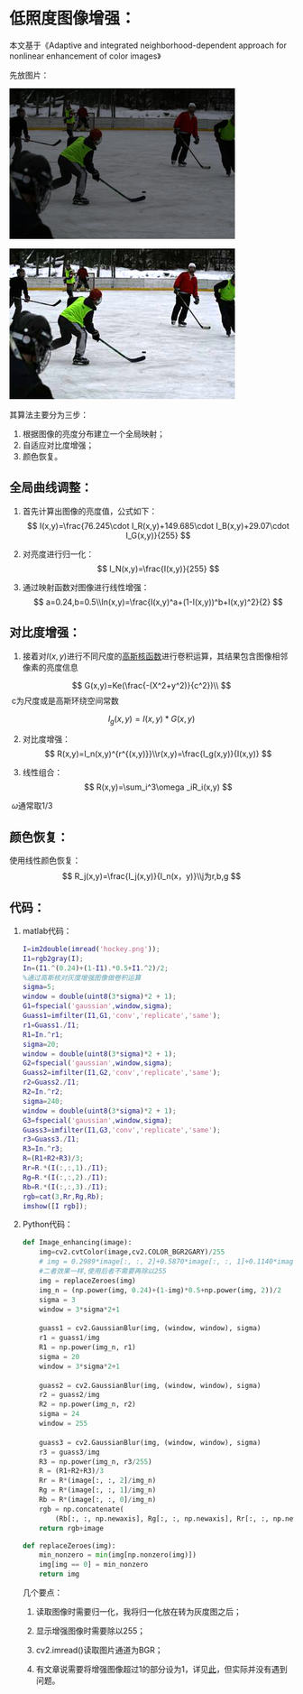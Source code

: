 # 低照度图像增强：

本文基于《Adaptive and integrated neighborhood-dependent approach for nonlinear enhancement of color images》

先放图片：

![](hockey.png)

![](hockey1.png)

其算法主要分为三步：

1. 根据图像的亮度分布建立一个全局映射；
2. 自适应对比度增强；
3. 颜色恢复。

## 全局曲线调整：

1. 首先计算出图像的亮度值，公式如下：
   $$
   I(x,y)=\frac{76.245\cdot I_R(x,y)+149.685\cdot I_B(x,y)+29.07\cdot I_G(x,y)}{255}
   $$
   
2. 对亮度进行归一化：
   $$
   I_N(x,y)=\frac{I(x,y)}{255}
   $$

3. 通过映射函数对图像进行线性增强：
   $$
   a=0.24,b=0.5\\In(x,y)=\frac{I(x,y)^a+(1-I(x,y))^b+I(x,y)^2}{2}
   $$
   
## 对比度增强：

1. 接着对$I(x,y)$进行不同尺度的[高斯核函数](https://blog.csdn.net/qq_37942706/article/details/94996613)进行卷积运算，其结果包含图像相邻像素的亮度信息


$$
G(x,y)=Ke(\frac{-(X^2+y^2)}{c^2})\\
$$
​		c为尺度或是高斯环绕空间常数


$$
I_g(x,y)=I(x,y)\ast G(x,y)
$$


2. 对比度增强：
   $$
   R(x,y)=I_n(x,y)^{r^{(x,y)}}\\r(x,y)=\frac{I_g(x,y)}{I(x,y)}
   $$
   
3. 线性组合：
   $$
   R(x,y)=\sum_i^3\omega _iR_i(x,y)
   $$
   
   

​      $\omega$通常取1/3
## 颜色恢复：

使用线性颜色恢复：
$$
R_j(x,y)=\frac{I_j(x,y)}{I_n(x，y)}\\j为r,b,g
$$



## 代码：

1. matlab代码：

   ```matlab
   I=im2double(imread('hockey.png'));
   I1=rgb2gray(I);
   In=(I1.^(0.24)+(1-I1).*0.5+I1.^2)/2;
   %通过高斯核对灰度增强图像做卷积运算
   sigma=5;
   window = double(uint8(3*sigma)*2 + 1);
   G1=fspecial('gaussian',window,sigma);
   Guass1=imfilter(I1,G1,'conv','replicate','same');
   r1=Guass1./I1;
   R1=In.^r1;
   sigma=20;
   window = double(uint8(3*sigma)*2 + 1);
   G2=fspecial('gaussian',window,sigma);
   Guass2=imfilter(I1,G2,'conv','replicate','same');
   r2=Guass2./I1;
   R2=In.^r2;
   sigma=240;
   window = double(uint8(3*sigma)*2 + 1);
   G3=fspecial('gaussian',window,sigma);
   Guass3=imfilter(I1,G3,'conv','replicate','same');
   r3=Guass3./I1;
   R3=In.^r3;
   R=(R1+R2+R3)/3;
   Rr=R.*(I(:,:,1)./I1);
   Rg=R.*(I(:,:,2)./I1);
   Rb=R.*(I(:,:,3)./I1);
   rgb=cat(3,Rr,Rg,Rb);
   imshow([I rgb]);
   ```

   

2. Python代码：

   ```python
   def Image_enhancing(image):
       img=cv2.cvtColor(image,cv2.COLOR_BGR2GARY)/255
       # img = 0.2989*image[:, :, 2]+0.5870*image[:, :, 1]+0.1140*image[:, :, 0]
       #二者效果一样,使用后者不需要再除以255
       img = replaceZeroes(img)
       img_n = (np.power(img, 0.24)+(1-img)*0.5+np.power(img, 2))/2
       sigma = 3
       window = 3*sigma*2+1
   
       guass1 = cv2.GaussianBlur(img, (window, window), sigma)
       r1 = guass1/img
       R1 = np.power(img_n, r1)
       sigma = 20
       window = 3*sigma*2+1
   
       guass2 = cv2.GaussianBlur(img, (window, window), sigma)
       r2 = guass2/img
       R2 = np.power(img_n, r2)
       sigma = 24
       window = 255
   
       guass3 = cv2.GaussianBlur(img, (window, window), sigma)
       r3 = guass3/img
       R3 = np.power(img_n, r3/255)
       R = (R1+R2+R3)/3
       Rr = R*(image[:, :, 2]/img_n)
       Rg = R*(image[:, :, 1]/img_n)
       Rb = R*(image[:, :, 0]/img_n)
       rgb = np.concatenate(
           (Rb[:, :, np.newaxis], Rg[:, :, np.newaxis], Rr[:, :, np.newaxis]), axis=2)
       return rgb+image
   ```

   ```python
   def replaceZeroes(img):
       min_nonzero = min(img[np.nonzero(img)])
       img[img == 0] = min_nonzero
       return img
   ```

   几个要点：

   1. 读取图像时需要归一化，我将归一化放在转为灰度图之后；

   2. 显示增强图像时需要除以255；

   3. cv2.imread()读取图片通道为BGR；

   4. 有文章说需要将增强图像超过1的部分设为1，详见[此](https://blog.csdn.net/H_ran16/article/details/106337085?ops_request_misc=%257B%2522request%255Fid%2522%253A%2522161874878416780261938107%2522%252C%2522scm%2522%253A%252220140713.130102334.pc%255Fall.%2522%257D&request_id=161874878416780261938107&biz_id=0&utm_medium=distribute.pc_search_result.none-task-blog-2~all~first_rank_v2~rank_v29-1-106337085.first_rank_v2_pc_rank_v29&utm_term=An+Integrated+Neighborhood+Dependent+Approach+for+Nonlinear+Enhancement+of+Color+Images&spm=1018.2226.3001.4187)，但实际并没有遇到问题。